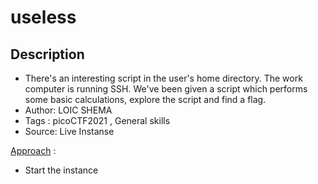 # useless

## Description
- There's an interesting script in the user's home directory. The work computer is running SSH. We've been given a script which performs some basic calculations, explore the script and find a flag.
- Author: LOIC SHEMA
- Tags  : picoCTF2021 , General skills
- Source: Live Instanse

<ins>Approach</ins> :
- Start the instance 
  ```ascii
  
  ```